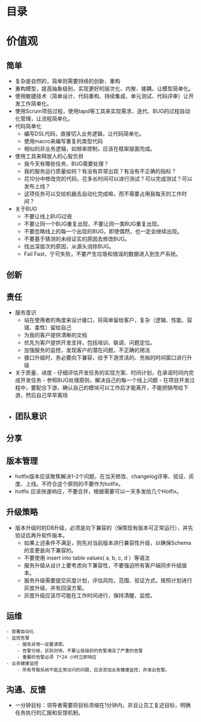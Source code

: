 # 目录

# 价值观
## 简单
- 复杂是自然的，简单则需要持续的创新、重构
- 重构模型，提高抽象级别，实现更好的层次化、内聚、接耦，让模型简单化。
- 使用敏捷技术（简单设计、代码重构、持续集成、单元测试、代码评审）让开发工作简单化。
- 使用Scrum项目过程，使用tapd等工具来实现需求、迭代、BUG的过程自动化管理，让流程简单化。
- 代码简单化
    - 编写DSL代码，直接切入业务逻辑，让代码简单化。
    - 使用macro来编写重复的类型代码
    - 相似的非业务逻辑，如频率控制，应该在框架层面完成。
- 使用工具来释放人的心智负担
    - 我今天有哪些任务、BUG需要处理？
    - 我的服务运行质量如何？有没有异常出现？有没有不正确的指标？
    - 花10分中修改完的代码，花多长时间可以进行测试？可以完成测试？可以发布上线？
    - 这项任务可以交给机器去自动化完成嘛，而不需要占用我每天的工作时间？
- 关于BUG
    - 不要让线上BUG过夜
    - 不要让同一个BUG重复出现，不要让同一类BUG重复出现。
    - 不要忽略线上的每一个出现的BUG，即使偶然，也一定会继续出现。
    - 不要基于猜测的未经证实的原因去修改BUG。
    - 找出深层次的原因，从源头消除BUG。
    - Fail Fast，宁可失败，不要产生垃圾和错误的数据进入到生产系统。
## 创新
## 责任
  - 服务意识
      - 站在使用者的角度来设计接口，将简单留给客户，复杂（逻辑、性能、容错、柔性）留给自己
      - 为我的客户提供清晰的文档
      - 优先为客户提供开发支持，包括培训、联调、问题定位。
      - 加强服务的监控，发现客户的潜在问题，不正确的用法
      - 接口升级时，务必要向下兼容，给予下游灵活的、充裕的时间窗口进行升级
  - 关于质量、进度
        - 仔细评估开发任务的实现方案、时间计划，在承诺时间内完成开发任务
        - 参照BUG处理原则，解决自己的每一个线上问题
        - 在项目开发过程中，要配合下游，确认自己的模块可以工作后才能离开，不能把锅甩给下游，然后自己早早离场   
  -  团队意识
      -  
## 分享

## 版本管理
  - hotfix版本应该聚焦解决1-2个问题，在当天修改、changelog评审、验证、灰度、上线。不符合这个原则的不要作为hotfix。
  - hotfix 应该快速响应，不要合并，根据需要可以一天多发给几个Hotfix。
    
## 升级策略
  - 版本升级时的DB升级，必须是向下兼容的（保障现有版本可正常运行），并先验证后再升软件版本。
    - 如果上述条件不满足，则先对当前版本进行兼容性升级，以确保Schema的变更是向下兼容的。
    - 不要使用 insert into table values( a, b, c, d ）等语法
    - 服务升级从设计上要考虑向下兼容性，不要强迫所有客户端同步升级版本。
    - 服务升级需要提交灰度计划，评估风险，范围、验证方式，按照计划进行灰度升级，并有回滚方案。
    - 灰度升级应该尽可能在工作时间进行，保持清醒、监控。

## 运维
    - 部署自动化
    - 监控告警
        - 服务异常一定要清零。
        - 告警分级，区别对待。不要让低级别的告警淹没了严重的告警 
        - 重要的告警必须 7*24 小时立即响应
    - 业务健康监控
        - 所有导致系统不能正常访问的问题，应该添加业务健康监控，并发出告警。   

## 沟通、反馈
- 一分钟目标：领导者需要将目标浓缩在1分钟内，并且让员工复述目标，明确任务执行的汇报和反馈机制。